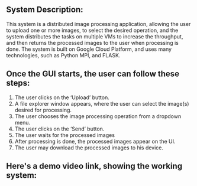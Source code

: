 ## System Description:
This system is a distributed image processing application, allowing the user to upload one or more images, to select the desired operation,
and the system distributes the tasks on multiple VMs to increase the throughput, and then returns the processed images to the user when processing is done.
The system is built on Google Cloud Platform, and uses many technologies, such as Python MPI, and FLASK.

## Once the GUI starts, the user can follow these steps:
1. The user clicks on the ‘Upload’ button.
2. A file explorer window appears, where the user can select the image(s) desired for processing.
3. The user chooses the image processing operation from a dropdown menu.
4. The user clicks on the ‘Send’ button.
5. The user waits for the processed images
6. After processing is done, the processed images appear on the UI.
7. The user may download the processed images to his device.

## Here's a demo video link, showing the working system:
